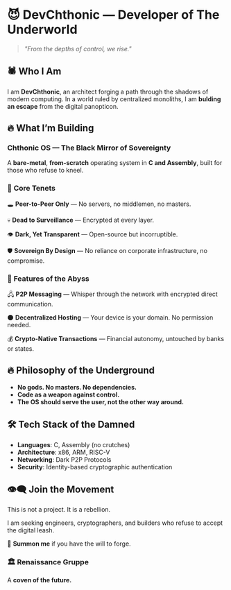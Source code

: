 # 😈 **DevChthonic** — Developer of The Underworld

> *"From the depths of control, we rise."*

## 🕷️ **Who I Am**
I am **DevChthonic**, an architect forging a path through the shadows of modern computing. In a world ruled by centralized monoliths, I am **bulding an escape** from the digital panopticon.

## 🔥 **What I’m Building**
### **Chthonic OS** — The Black Mirror of Sovereignty
A **bare-metal**, **from-scratch** operating system in **C and Assembly**, built for those who refuse to kneel. 

### 🏴 **Core Tenets**
🕳️ **Peer-to-Peer Only** — No servers, no middlemen, no masters.

💀 **Dead to Surveillance** — Encrypted at every layer. 

👁️ **Dark, Yet Transparent** — Open-source but incorruptible.

🛡 **Sovereign By Design** — No reliance on corporate infrastructure, no compromise.

### 🔗 **Features of the Abyss**
🖧 **P2P Messaging** — Whisper through the network with encrypted direct communication.

🌑 **Decentralized Hosting** — Your device is your domain. No permission needed.

💰 **Crypto-Native Transactions** — Financial autonomy, untouched by banks or states.

## 🔥 **Philosophy of the Underground**
- **No gods. No masters. No dependencies.**
- **Code as a weapon against control.**
- **The OS should serve the user, not the other way around.**

## 🛠 **Tech Stack of the Damned**
- **Languages**: C, Assembly (no crutches)
- **Architecture**: x86, ARM, RISC-V
- **Networking**: Dark P2P Protocols
- **Security**: Identity-based cryptographic authentication

## 👁️‍🗨️ **Join the Movement**
This is not a project. It is a rebellion.

I am seeking engineers, cryptographers, and builders who refuse to accept the digital leash.

📩 **Summon me** if you have the will to forge.

### 🏛 **Renaissance Gruppe**
A **coven of the future.**
